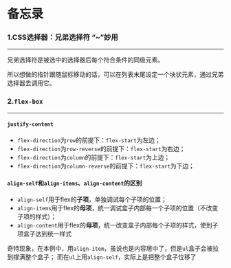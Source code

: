 # 备忘录

### 1.CSS选择器：兄弟选择符 “~”妙用
---
兄弟选择符是被选中的选择器后每个符合条件的同级元素。

所以想做的指针跟随鼠标移动的话，可以在列表末尾设定一个块状元素，通过兄弟选择器去调用它。

### 2.`flex-box`
---
#### `justify-content`
* `flex-direction`为`row`的前提下：`flex-start`为左边；
* `flex-direction`为`row-reverse`的前提下：`flex-start`为右边；
* `flex-direction`为`column`的前提下：`flex-start`为上边；
* `flex-direction`为`column-reverse`的前提下：`flex-start`为下边；

#### `align-self`和`align-items`、`align-content`的区别
* `align-self`用于flex的**子项**，单独调试每个子项的位置；
* `align-items`用于flex的**母项**，统一调试盒子内部每一个子项的位置（不改变子项的样式）；
* `align-content`用于flex的**母项**，统一改变盒子内部每个子项的样式，使到子项盒子达到统一样式


奇特现象，在本例中，用`align-item`，虽说也是内容居中了，但是`ul`盒子会被拉到撑满整个盒子；
而在`ul`上用`align-self`，实际上是把整个盒子位移了
